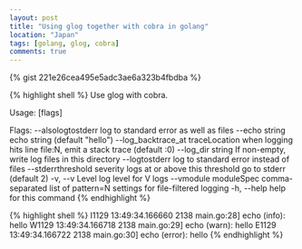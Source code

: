 ```yaml
---
layout: post
title: "Using glog together with cobra in golang"
location: "Japan"
tags: [golang, glog, cobra]
comments: true
---
```


{% gist 221e26cea495e5adc3ae6a323b4fbdba %}


{% highlight shell %}
Use glog with cobra.

Usage:
   [flags]

Flags:
      --alsologtostderr                  log to standard error as well as files
      --echo string                      echo string (default "hello")
      --log_backtrace_at traceLocation   when logging hits line file:N, emit a stack trace (default :0)
      --log_dir string                   If non-empty, write log files in this directory
      --logtostderr                      log to standard error instead of files
      --stderrthreshold severity         logs at or above this threshold go to stderr (default 2)
  -v, --v Level                          log level for V logs
      --vmodule moduleSpec               comma-separated list of pattern=N settings for file-filtered logging
  -h, --help                             help for this command
{% endhighlight %}

{% highlight shell %}
I1129 13:49:34.166660    2138 main.go:28] echo (info): hello
W1129 13:49:34.166718    2138 main.go:29] echo (warn): hello
E1129 13:49:34.166722    2138 main.go:30] echo (error): hello
{% endhighlight %}

